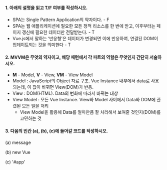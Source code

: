 #### 1. 아래의 설명을 읽고 T/F 여부를 작성하시오.

- SPA는 Single Pattern Application의 약자이다. - F
- SPA는 웹 애플리케이션에 필요한 모든 정적 리소스를 한 번에 받고, 이후부터는 페이지 갱신에 필요한 데이터만 전달받는다. - T
- Vue.js에서 말하는 ‘반응형’은 데이터가 변경되면 이에 반응하여, 연결된 DOM이 업데이트되는 것을 의미한다 - T





#### 2. MVVM은 무엇의 약자이고, 해당 패턴에서 각 파트의 역할은 무엇인지 간단히 서술하시오.

* **M** - Model, **V** - View, **VM** - View Model
* Model : JavaScript의 Object 자료 구조. Vue Instance 내부에서 data로 사용되는데, 이 값이 바뀌면 View(DOM)가 반응.
* View : DOM(HTML). Data의 변화에 따라서 바뀌는 대상
* View Model : 모든 Vue Instance. View와 Model 사이에서 Data와 DOM에 관련된 모든 일을 처리
  * View Model을 활용해 Data를 얼마만큼 잘 처리해서 보여줄 것인지(DOM)를 고민하는 것





#### 3. 다음의 빈칸 (a), (b), (c)에 들어갈 코드를 작성하시오.

(a) message

(b) new Vue

(c) '#app'

